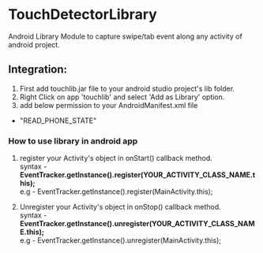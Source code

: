 # TouchDetectorLibrary
Android Library Module to capture swipe/tab event along any activity of android project.

## Integration:
1. First add touchlib.jar file to your android studio project's lib folder.
2. Right Click on app 'touchlib' and select 'Add as Library' option.
3. add below permission to your AndroidManifest.xml file
  -  "READ_PHONE_STATE"

### How to use library in android app
1. register your Activity's object in onStart() callback method.<br>
  syntax -  **EventTracker.getInstance().register(YOUR_ACTIVITY_CLASS_NAME.this);**<br>
    e.g - EventTracker.getInstance().register(MainActivity.this);
  
2. Unregister your Activity's object in onStop() callback method.<br>
syntax -  **EventTracker.getInstance().unregister(YOUR_ACTIVITY_CLASS_NAME.this);**<br>
   e.g - EventTracker.getInstance().unregister(MainActivity.this);
